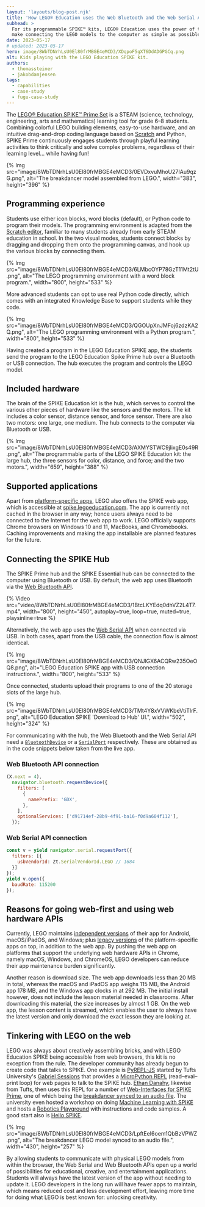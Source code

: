 ```yaml
---
layout: 'layouts/blog-post.njk'
title: 'How LEGO® Education uses the Web Bluetooth and the Web Serial APIs'
subhead: >
  For its programmable SPIKE™ kits, LEGO® Education uses the power of the web to
  make connecting the LEGO models to the computer as simple as possible.
date: 2023-05-17
# updated: 2023-05-17
hero: image/8WbTDNrhLsU0El80frMBGE4eMCD3/XDqpoF5gXT6DdADGPGCq.png
alt: Kids playing with the LEGO Education SPIKE kit.
authors:
  - thomassteiner
  - jakobdamjensen
tags:
  - capabilities
  - case-study
  - fugu-case-study
---
```


The
[LEGO® Education SPIKE™ Prime Set](https://education.lego.com/en-us/products/lego-education-spike-prime-set/45678#spike%E2%84%A2-prime)
is a STEAM (science, technology, engineering, arts and mathematics) learning
tool for grade 6–8 students. Combining colorful LEGO building elements,
easy-to-use hardware, and an intuitive drag-and-drop coding language based on
[Scratch](https://scratch.mit.edu/) and Python, SPIKE Prime continuously engages
students through playful learning activities to think critically and solve
complex problems, regardless of their learning level… while having fun!

{% Img src="image/8WbTDNrhLsU0El80frMBGE4eMCD3/0EVDxvuMhoU27IAu9qzG.png", alt="The breakdancer model assembled from LEGO.", width="383", height="396" %}

## Programming experience

Students use either icon blocks, word blocks (default), or Python code to
program their models. The programming environment is adapted from the
[Scratch editor](https://scratch.mit.edu/projects/editor/?tutorial=getStarted),
familiar to many students already from early STEAM education in school. In the
two visual modes, students connect blocks by dragging and dropping them onto the
programming canvas, and hook up the various blocks by connecting them.

{% Img src="image/8WbTDNrhLsU0El80frMBGE4eMCD3/6LMbcOYP78GzT11Mt2tU.png", alt="The LEGO programming environment with a word block program.", width="800", height="533" %}

More advanced students can opt to use real Python code directly, which comes
with an integrated Knowledge Base to support students while they code.

{% Img src="image/8WbTDNrhLsU0El80frMBGE4eMCD3/QGOUpXnJMFoj6zdzKA2Q.png", alt="The LEGO programming environment with a Python program.", width="800", height="533" %}

Having created a program in the LEGO Education SPIKE app, the students send the
program to the LEGO Education Spike Prime hub over a Bluetooth or USB
connection. The hub executes the program and controls the LEGO model.

## Included hardware

The brain of the SPIKE Education kit is the hub, which serves to control the
various other pieces of hardware like the sensors and the motors. The kit
includes a color sensor, distance sensor, and force sensor. There are also two
motors: one large, one medium. The hub connects to the computer via Bluetooth or
USB.

{% Img src="image/8WbTDNrhLsU0El80frMBGE4eMCD3/AXMYSTWC9jlixgE0s49R.png", alt="The programmable parts of the LEGO SPIKE Education kit: the large hub, the three sensors for color, distance, and force; and the two motors.", width="659", height="388" %}

## Supported applications

Apart from
[platform-specific apps](https://education.lego.com/en-us/teacher-resources/lego-education-spike-prime/support-technical-info/lego-education-spike-prime-support-technical-info-get-the-lego-education-spiketm-app),
LEGO also offers the SPIKE web app, which is accessible at
[spike.legoeducation.com](https://spike.legoeducation.com). The app is currently
not cached in the browser in any way; hence users always need to be connected to
the Internet for the web app to work. LEGO officially supports Chrome browsers
on Windows 10 and 11, MacBooks, and Chromebooks. Caching improvements and making
the app installable are planned features for the future.

## Connecting the SPIKE Hub

The SPIKE Prime hub and the SPIKE Essential hub can be connected to the computer
using Bluetooth or USB. By default, the web app uses Bluetooth via the
[Web Bluetooth API](/articles/bluetooth/).

{% Video src="video/8WbTDNrhLsU0El80frMBGE4eMCD3/1BtcLKYEdq0dhVZ2L4T7.mp4", width="800", height="450", autoplay=true, loop=true, muted=true, playsinline=true %}

Alternatively, the web app uses the
[Web Serial API](/articles/serial/) when connected
via USB. In both cases, apart from the USB cable, the connection flow is almost
identical.

{% Img src="image/8WbTDNrhLsU0El80frMBGE4eMCD3/QNJlGX6ACQRw235OeOQ8.png", alt="LEGO Education SPIKE app with USB connection instructions.", width="800", height="533" %}

Once connected, students upload their programs to one of the 20 storage slots of
the large hub.

{% Img src="image/8WbTDNrhLsU0El80frMBGE4eMCD3/TMt4Y8xVVWKbeVtiTIrF.png", alt="LEGO Education SPIKE 'Download to Hub' UI.", width="502", height="324" %}

For communicating with the hub, the Web Bluetooth and the Web Serial API need a
[`BluetoothDevice`](https://developer.mozilla.org/docs/Web/API/BluetoothDevice)
or a [`SerialPort`](https://developer.mozilla.org/docs/Web/API/SerialPort)
respectively. These are obtained as in the code snippets below taken from the
live app.

### Web Bluetooth API connection

```js
(X.next = 4),
  navigator.bluetooth.requestDevice({
    filters: [
      {
        namePrefix: 'GDX',
      },
    ],
    optionalServices: ['d91714ef-28b9-4f91-ba16-f0d9a604f112'],
  });
```

### Web Serial API connection

```js
const v = yield navigator.serial.requestPort({
  filters: [{
    usbVendorId: Zt.SerialVendorId.LEGO // 1684
  }]
});
yield v.open({
  baudRate: 115200
});
```

## Reasons for going web-first and using web hardware APIs

Currently, LEGO maintains
[independent versions](https://education.lego.com/en-us/downloads/spike-app/software)
of their app for Android, macOS/iPadOS, and Windows; plus
[legacy versions](https://education.lego.com/en-us/downloads/spike-legacy-app/software)
of the platform-specific apps on top, in addition to the web app. By pushing the
web app on platforms that support the underlying web hardware APIs in Chrome,
namely macOS, Windows, and ChromeOS, LEGO developers can reduce their app
maintenance burden significantly.

Another reason is download size. The web app downloads less than 20 MB in total,
whereas the macOS and iPadOS app weighs 115 MB, the Android app 178 MB, and the
Windows app clocks in at 292 MB. The initial install however, does not include
the lesson material needed in classrooms. After downloading this material, the
size increases by almost 1 GB. On the web app, the lesson content is streamed,
which enables the user to always have the latest version and only download the
exact lesson they are looking at.

## Tinkering with LEGO on the web

LEGO was always about creatively assembling bricks, and with LEGO Education
SPIKE being accessible from web browsers, this kit is no exception from the
rule. The developer community has already begun to create code that talks to
SPIKE. One example is [PyREPL-JS](https://github.com/tuftsceeo/PyREPLforSPIKE)
started by Tufts University's
[Gabriel Sessions](https://github.com/gabrielsessions) that provides a
[MicroPython REPL](https://pyrepl.web.app/) (read–eval–print loop) for web pages
to talk to the SPIKE hub. [Ethan Danahy](https://github.com/edanahy), likewise
from Tufts, then uses this REPL for a number of
[Web-Interfaces for SPIKE Prime](https://edanahy.github.io/WebSPIKE/), one of
which being the
[breakdancer synced to an audio file](https://education.lego.com/en-us/lessons/prime-life-hacks/break-dance#coding-tips).
The university even hosted a workshop on doing
[Machine Learning with SPIKE](https://edanahy.github.io/MLwithSPIKEworkshop/)
and hosts a
[Robotics Playground](https://www.ceeoinnovations.org/RoboticsPlayground/) with
instructions and code samples. A good start also is
[Hello SPIKE](https://edanahy.github.io/HelloSPIKE/).

{% Img src="image/8WbTDNrhLsU0El80frMBGE4eMCD3/LpftEeI6oem1QbBzVPWZ.png", alt="The breakdancer LEGO model synced to an audio file.", width="430", height="257" %}

By allowing students to communicate with physical LEGO models from within the
browser, the Web Serial and Web Bluetooth APIs open up a world of possibilities
for educational, creative, and entertainment applications. Students will always
have the latest version of the app without needing to update it. LEGO developers
in the long run will have fewer apps to maintain, which means reduced cost and
less development effort, leaving more time for doing what LEGO is best known
for: unlocking creativity.
